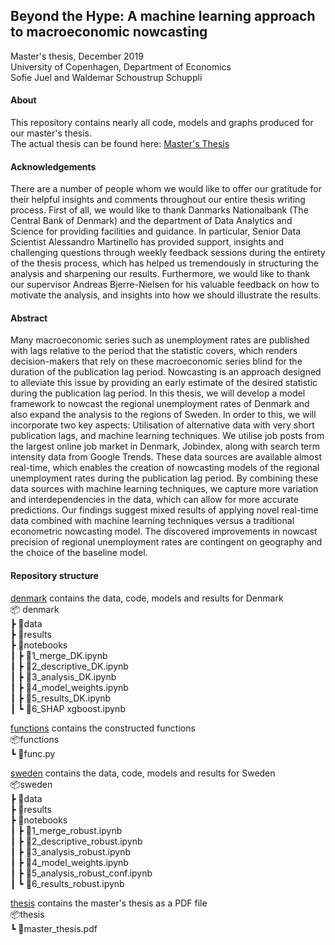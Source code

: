 ## Beyond the Hype: A machine learning approach to macroeconomic nowcasting

Master's thesis, December 2019 <br/>
University of Copenhagen, Department of Economics <br/>
Sofie Juel and Waldemar Schoustrup Schuppli  

#### About 

This repository contains nearly all code, models and graphs produced for our master's thesis.  <br/>
The actual thesis can be found here: <a href="thesis/master_thesis.pdf" download="master_thesis.pdf">Master's Thesis</a>

#### Acknowledgements

There are a number of people whom we would like to offer our gratitude for their
helpful insights and comments throughout our entire thesis writing process.
First of all, we would like to thank Danmarks Nationalbank (The Central Bank of
Denmark) and the department of Data Analytics and Science for providing facilities
and guidance. In particular, Senior Data Scientist Alessandro Martinello has provided
support, insights and challenging questions through weekly feedback sessions during
the entirety of the thesis process, which has helped us tremendously in structuring
the analysis and sharpening our results.
Furthermore, we would like to thank our supervisor Andreas Bjerre-Nielsen for his
valuable feedback on how to motivate the analysis, and insights into how we should
illustrate the results. 

#### Abstract 

Many macroeconomic series such as unemployment rates are published with lags relative
to the period that the statistic covers, which renders decision-makers that rely on
these macroeconomic series blind for the duration of the publication lag period. Nowcasting
is an approach designed to alleviate this issue by providing an early estimate
of the desired statistic during the publication lag period.
In this thesis, we will develop a model framework to nowcast the regional unemployment
rates of Denmark and also expand the analysis to the regions of Sweden.
In order to this, we will incorporate two key aspects: Utilisation of alternative data
with very short publication lags, and machine learning techniques.
We utilise job posts from the largest online job market in Denmark, Jobindex,
along with search term intensity data from Google Trends. These data sources are
available almost real-time, which enables the creation of nowcasting models of the
regional unemployment rates during the publication lag period. By combining these
data sources with machine learning techniques, we capture more variation and interdependencies
in the data, which can allow for more accurate predictions.
Our findings suggest mixed results of applying novel real-time data combined
with machine learning techniques versus a traditional econometric nowcasting model.
The discovered improvements in nowcast precision of regional unemployment rates
are contingent on geography and the choice of the baseline model.

#### Repository structure
<!-- Generate tree https://marketplace.visualstudio.com/items?itemName=Shinotatwu-DS.file-tree-generator -->

[denmark](denmark) contains the data, code, models and results for Denmark <br/>
 📦 denmark <br/>
 ┣ 📂data <br/>
 ┣ 📂results <br/>
 ┣ 📂notebooks <br/>
 ┃ ┣ 📜1_merge_DK.ipynb <br/>
 ┃ ┣ 📜2_descriptive_DK.ipynb <br/>
 ┃ ┣ 📜3_analysis_DK.ipynb <br/>
 ┃ ┣ 📜4_model_weights.ipynb <br/>
 ┃ ┣ 📜5_results_DK.ipynb <br/>
 ┃ ┗ 📜6_SHAP xgboost.ipynb <br/>

[functions](functions) contains the constructed functions <br/> 
📦functions <br/>
 ┗ 📜func.py <br/>

[sweden](sweden)  contains the data, code, models and results for Sweden <br/> 
📦sweden <br/>
 ┣ 📂data <br/>
 ┣ 📂results <br/>
 ┣ 📂notebooks <br/>
 ┃ ┣ 📜1_merge_robust.ipynb <br/>
 ┃ ┣ 📜2_descriptive_robust.ipynb <br/>
 ┃ ┣ 📜3_analysis_robust.ipynb <br/>
 ┃ ┣ 📜4_model_weights.ipynb <br/>
 ┃ ┣ 📜5_analysis_robust_conf.ipynb <br/>
 ┃ ┗ 📜6_results_robust.ipynb <br/>

[thesis](thesis) contains the master's thesis as a PDF file <br/>
📦thesis <br/>
 ┗ 📜master_thesis.pdf <br/>


